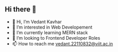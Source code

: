 ## Hi there 👋
- 👋 Hi, I’m Vedant Kavhar
- 👀 I’m interested in Web Developement
- 🌱 I’m currently learning MERN stack
- 💞️ I’m looking to Frontend Developer Roles
- 📫 How to reach me vedant.22110832@viit.ac.in
<!--
**vedantkavhar/vedantkavhar** is a ✨ _special_ ✨ repository because its `README.md` (this file) appears on your GitHub profile.

Here are some ideas to get you started:
- 👋 Hi, I’m Vedant Kavhar
- 👀 I’m interested in Web Developement
- 🌱 I’m currently learning MERN stack
- 💞️ I’m looking to Frontend Developer Roles
- 📫 How to reach me vedant.22110832@viit.ac.in 

- 🔭 I’m currently working on ...
- 🌱 I’m currently learning ...
- 👯 I’m looking to collaborate on ...
- 🤔 I’m looking for help with ...
- 💬 Ask me about ...
- 📫 How to reach me: ...
- 😄 Pronouns: ...
- ⚡ Fun fact: ...
-->
